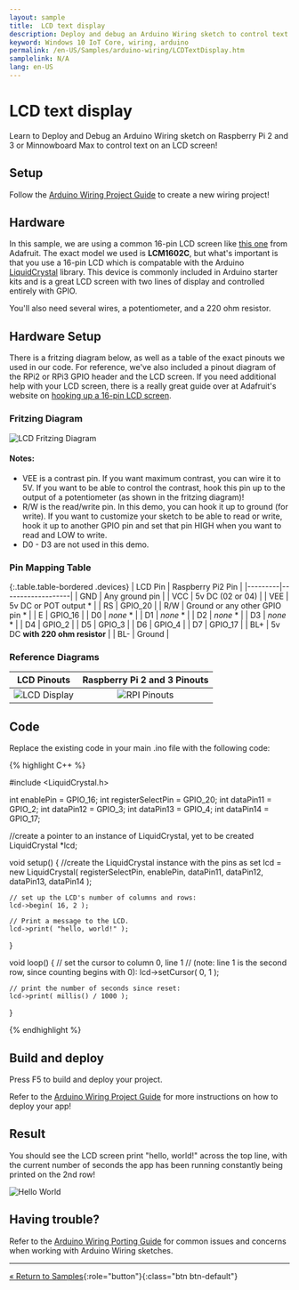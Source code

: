 ```yaml
---
layout: sample
title:  LCD text display
description: Deploy and debug an Arduino Wiring sketch to control text on an LCD screen
keyword: Windows 10 IoT Core, wiring, arduino
permalink: /en-US/Samples/arduino-wiring/LCDTextDisplay.htm
samplelink: N/A
lang: en-US
---
```


# LCD text display

Learn to Deploy and Debug an Arduino Wiring sketch on Raspberry Pi 2 and 3 or Minnowboard Max to control text on an LCD screen!

## Setup

Follow the [Arduino Wiring Project Guide]({{site.baseurl}}/{{page.lang}}/Docs/ArduinoWiringProjectGuide) to create a new wiring project!

## Hardware

In this sample, we are using a common 16-pin LCD screen like [this one](https://www.adafruit.com/products/181) from Adafruit. The exact model we used is **LCM1602C**, but what's important is that you use a 16-pin LCD which is compatable with the Arduino [LiquidCrystal](https://www.arduino.cc/en/Reference/LiquidCrystal) library. This device is commonly included in Arduino starter kits and is a great LCD screen with two lines of display and controlled entirely with GPIO.

You'll also need several wires, a potentiometer, and a 220 ohm resistor.

## Hardware Setup

There is a fritzing diagram below, as well as a table of the exact pinouts we used in our code. For reference, we've also included a pinout diagram of the RPi2 or RPi3 GPIO header and the LCD screen. If you need additional help with your LCD screen, there is a really great guide over at Adafruit's website on [hooking up a 16-pin LCD screen](https://learn.adafruit.com/character-lcds).

### Fritzing Diagram

![LCD Fritzing Diagram]({{site.baseurl}}/Resources/images/arduino_wiring/pi2_lcd_fritz.png)

#### Notes:

* VEE is a contrast pin. If you want maximum contrast, you can wire it to 5V. If you want to be able to control the contrast, hook this pin up to the output of a potentiometer (as shown in the fritzing diagram)!
* R/W is the read/write pin. In this demo, you can hook it up to ground (for write). If you want to customize your sketch to be able to read or write, hook it up to another GPIO pin and set that pin HIGH when you want to read and LOW to write.
* D0 - D3 are not used in this demo.

### Pin Mapping Table

{:.table.table-bordered .devices}
| LCD Pin | Raspberry Pi2 Pin |
|---------|-------------------|
| GND | Any ground pin |
| VCC | 5v DC (02 or 04) |
| VEE | 5v DC or POT output * |
| RS  | GPIO_20 |
| R/W | Ground or any other GPIO pin * |
| E   | GPIO_16 |
| D0  | *none* * |
| D1  | *none* * |
| D2  | *none* * |
| D3  | *none* * |
| D4  | GPIO_2 |
| D5  | GPIO_3 |
| D6  | GPIO_4 |
| D7  | GPIO_17 |
| BL+ | 5v DC **with 220 ohm resistor** |
| BL- | Ground |

### Reference Diagrams

| LCD Pinouts | Raspberry Pi 2 and 3 Pinouts |
|:-----------:|:----------------------:|
| ![LCD Display]({{site.baseurl}}/Resources/images/arduino_wiring/lcd_16pins.jpg) | ![RPI Pinouts]({{site.baseurl}}/Resources/images/arduino_wiring/pi2_pinouts.png) |


## Code

Replace the existing code in your main .ino file with the following code:

{% highlight C++ %}

#include <LiquidCrystal.h>

int enablePin = GPIO_16;
int registerSelectPin = GPIO_20;
int dataPin11 = GPIO_2;
int dataPin12 = GPIO_3;
int dataPin13 = GPIO_4;
int dataPin14 = GPIO_17;

//create a pointer to an instance of LiquidCrystal, yet to be created
LiquidCrystal *lcd;

void setup() {
	//create the LiquidCrystal instance with the pins as set
    lcd = new LiquidCrystal( registerSelectPin, enablePin, dataPin11, dataPin12, dataPin13, dataPin14 );
	
    // set up the LCD's number of columns and rows:
    lcd->begin( 16, 2 );
	
    // Print a message to the LCD.
    lcd->print( "hello, world!" );
}

void loop() {
    // set the cursor to column 0, line 1
    // (note: line 1 is the second row, since counting begins with 0):
    lcd->setCursor( 0, 1 );
	
    // print the number of seconds since reset:
    lcd->print( millis() / 1000 );
}


{% endhighlight %}


## Build and deploy
Press F5 to build and deploy your project.

Refer to the [Arduino Wiring Project Guide]({{site.baseurl}}/{{page.lang}}/Docs/ArduinoWiringProjectGuide) for more instructions on how to deploy your app!

## Result
You should see the LCD screen print "hello, world!" across the top line, with the current number of seconds the app has been running constantly being printed on the 2nd row!

![Hello World]({{site.baseurl}}/Resources/images/arduino_wiring/lcd_helloworld.jpg)

## Having trouble?

Refer to the [Arduino Wiring Porting Guide]({{site.baseurl}}/{{page.lang}}/Docs/ArduinoWiringPortingGuide) for common issues and concerns when working with Arduino Wiring sketches.

---

[&laquo; Return to Samples]({{site.baseurl}}/{{page.lang}}/Samples){:role="button"}{:class="btn btn-default"}
